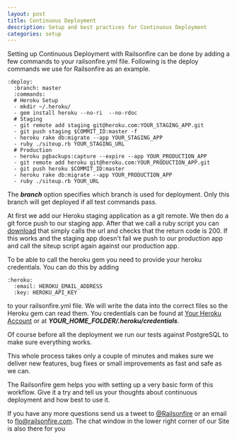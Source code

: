 ```yaml
---
layout: post
title: Continuous Deployment
description: Setup and best practices for Continuous Deployment
categories: setup
---
```

Setting up Continuous Deployment with Railsonfire can be done by adding a few commands to your railsonfire.yml file. Following is the deploy commands we use for Railsonfire as an example.

    :deploy:
      :branch: master
      :commands:
      # Heroku Setup
      - mkdir ~/.heroku/
      - gem install heroku --no-ri  --no-rdoc
      # Staging
      - git remote add staging git@heroku.com:YOUR_STAGING_APP.git
      - git push staging $COMMIT_ID:master -f
      - heroku rake db:migrate --app YOUR_STAGING_APP
      - ruby ./siteup.rb YOUR_STAGING_URL
      # Production
      - heroku pgbackups:capture --expire --app YOUR_PRODUCTION_APP
      - git remote add heroku git@heroku.com:YOUR_PRODUCTION_APP.git
      - git push heroku $COMMIT_ID:master
      - heroku rake db:migrate --app YOUR_PRODUCTION_APP
      - ruby ./siteup.rb YOUR_URL

The ***branch*** option specifies which branch is used for deployment. Only this branch will get deployed if all test commands pass.

At first we add our Heroku staging application as a git remote. We then do a git force push to our staging app. After that we call a ruby script you can [download](/files/siteup.rb) that simply calls the url and checks that the return code is 200. If this works and the staging app doesn't fail we push to our production app and call the siteup script again against our production app.

To be able to call the heroku gem you need to provide your heroku credentials. You can do this by adding

    :heroku:
      :email: HEROKU_EMAIL_ADDRESS
      :key: HEROKU_API_KEY

to your railsonfire.yml file. We will write the data into the correct files so the Heroku gem can read them. You credentials can be found at [Your Heroku Account](https://api.heroku.com/account) or at ***YOUR_HOME_FOLDER/.heroku/credentials***.

Of course before all the deployment we run our tests against PostgreSQL to make sure everything works.

This whole process takes only a couple of minutes and makes sure we deliver new features, bug fixes or small improvements as fast and safe as we can.

The Railsonfire gem helps you with setting up a very basic form of this workflow. Give it a try and tell us your thoughts about continuous deployment and how best to use it.

If you have any more questions send us a tweet to [@Railsonfire](http://twitter.com/Railsonfire) or an email to [flo@railsonfire.com](mailto:flo@railsonfire.com). The chat window in the lower right corner of our Site is also there for you